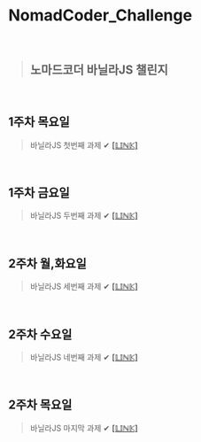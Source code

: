 # NomadCoder_Challenge

<br/>

> ## **노마드코더 바닐라JS 챌린지**

<br/>

## 1주차 목요일
> 바닐라JS 첫번째 과제 ✔ [[𝕃𝕀ℕ𝕂]](https://js-challenge01.netlify.app/)

<br/>

## 1주차 금요일
> 바닐라JS 두번째 과제 ✔ [[𝕃𝕀ℕ𝕂]](https://js-challenge02.netlify.app/)

<br/>

## 2주차 월,화요일
> 바닐라JS 세번째 과제 ✔ [[𝕃𝕀ℕ𝕂]](https://js-challenge03.netlify.app/)

<br/>

## 2주차 수요일
> 바닐라JS 네번째 과제 ✔ [[𝕃𝕀ℕ𝕂]](https://js-challenge04.netlify.app/)

<br/>

## 2주차 목요일
> 바닐라JS 마지막 과제 ✔ [[𝕃𝕀ℕ𝕂]](https://js-challenge05.netlify.app/)
